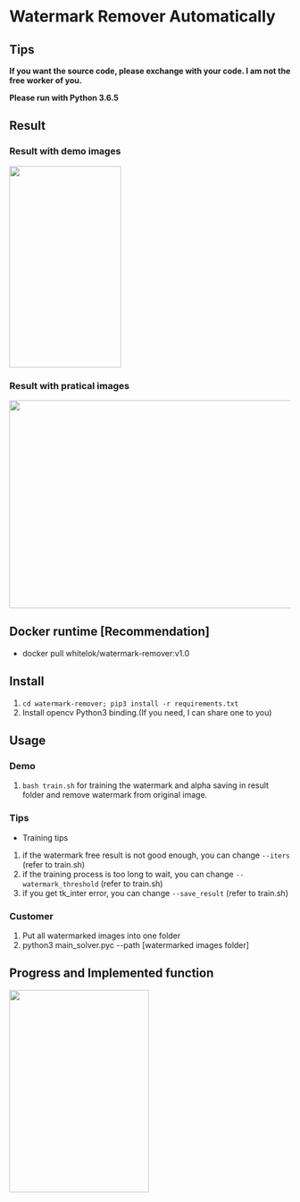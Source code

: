 # Watermark Remover Automatically

## Tips

**If you want the source code, please exchange with your code. I am not the free worker of you.**

**Please run with Python 3.6.5**

## Result

### Result with demo images

<div align=left><img width="200" height="360" src="https://github.com/whitelok/watermark-remover/blob/master/.resource/result.png?raw=true"/></div>

### Result with pratical images

<div align=left><img width="668" height="372" src="https://github.com/whitelok/watermark-remover/blob/master/.resource/practical-result.png?raw=true"/></div>

## Docker runtime [**Recommendation**]

 - docker pull whitelok/watermark-remover:v1.0

## Install

 1. `cd watermark-remover; pip3 install -r requirements.txt`
 2. Install opencv Python3 binding.(If you need, I can share one to you)

## Usage

### Demo
  1. `bash train.sh` for training the watermark and alpha saving in result folder and remove watermark from original image.

### Tips

 - Training tips
  1. if the watermark free result is not good enough, you can change `--iters` (refer to train.sh)
  2. if the training process is too long to wait, you can change `--watermark_threshold` (refer to train.sh)
  3. if you get tk_inter error, you can change `--save_result` (refer to train.sh)

### Customer
 1. Put all watermarked images into one folder
 2. python3 main_solver.pyc --path [watermarked images folder]

## Progress and Implemented function

<div align=left><img width="250" height="362" src="https://github.com/whitelok/watermark-remover/blob/master/.resource/progress.png?raw=true"/></div>


